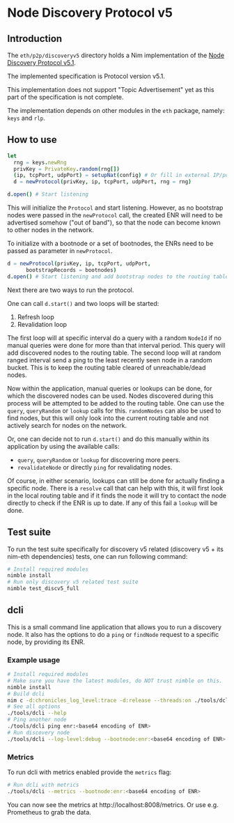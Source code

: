 # Node Discovery Protocol v5
## Introduction
The `eth/p2p/discoveryv5` directory holds a Nim implementation of the
[Node Discovery Protocol v5.1](https://github.com/ethereum/devp2p/blob/master/discv5/discv5.md).

The implemented specification is Protocol version v5.1.

This implementation does not support "Topic Advertisement" yet as this part of
the specification is not complete.

The implementation depends on other modules in the `eth` package, namely: `keys`
and `rlp`.

## How to use

```Nim
let
  rng = keys.newRng
  privKey = PrivateKey.random(rng[])
  (ip, tcpPort, udpPort) = setupNat(config) # Or fill in external IP/ports manually
  d = newProtocol(privKey, ip, tcpPort, udpPort, rng = rng)

d.open() # Start listening
```

This will initialize the `Protocol` and start listening. However, as no
bootstrap nodes were passed in the `newProtocol` call, the created ENR will need
to be advertised somehow ("out of band"), so that the node can become known to
other nodes in the network.

To initialize with a bootnode or a set of bootnodes, the ENRs need to be passed
as parameter in `newProtocol`.
```Nim
d = newProtocol(privKey, ip, tcpPort, udpPort,
      bootstrapRecords = bootnodes)
d.open() # Start listening and add bootstrap nodes to the routing table.
```

Next there are two ways to run the protocol.

One can call `d.start()` and two loops will be started:
1. Refresh loop
2. Revalidation loop

The first loop will at specific interval do a query with a random `NodeId` if no
manual queries were done for more than that interval period.
This query will add discovered nodes to the routing table.
The second loop will at random ranged interval send a ping to the least recently
seen node in a random bucket. This is to keep the routing table cleared of
unreachable/dead nodes.

Now within the application, manual queries or lookups can be done, for which
the discovered nodes can be used. Nodes discovered during this process will be
attempted to be added to the routing table. One can use the `query`, `queryRandom`
or `lookup` calls for this. `randomNodes` can also be used to find nodes,
but this will only look into the current routing table and not actively
search for nodes on the network.

Or, one can decide not to run `d.start()` and do this manually within its
application by using the available calls:
- `query`, `queryRandom` or `lookup` for discovering more peers.
- `revalidateNode` or directly `ping` for revalidating nodes.

Of course, in either scenario, lookups can still be done for actually finding a
specific node. There is a `resolve` call that can help with this, it will first
look in the local routing table and if it finds the node it will try to contact
the node directly to check if the ENR is up to date. If any of this fail a
`lookup` will be done.

## Test suite
To run the test suite specifically for discovery v5 related (discovery v5 + its
nim-eth dependencies) tests, one can run following command:
```sh
# Install required modules
nimble install
# Run only discovery v5 related test suite
nimble test_discv5_full
```

## dcli
This is a small command line application that allows you to run a discovery
node. It also has the options to do a `ping` or `findNode` request to a specific
node, by providing its ENR.

### Example usage
```sh
# Install required modules
# Make sure you have the latest modules, do NOT trust nimble on this.
nimble install
# Build dcli
nim c -d:chronicles_log_level:trace -d:release --threads:on ./tools/dcli
# See all options
./tools/dcli --help
# Ping another node
./tools/dcli ping enr:<base64 encoding of ENR>
# Run discovery node
./tools/dcli --log-level:debug --bootnode:enr:<base64 encoding of ENR>
```

### Metrics
To run dcli with metrics enabled provide the `metrics` flag:

```sh
# Run dcli with metrics
./tools/dcli --metrics --bootnode:enr:<base64 encoding of ENR>
```

You can now see the metrics at http://localhost:8008/metrics. Or use e.g.
Prometheus to grab the data.
